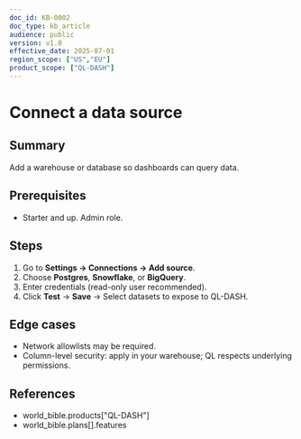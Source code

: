 ```yaml
---
doc_id: KB-0002
doc_type: kb_article
audience: public
version: v1.0
effective_date: 2025-07-01
region_scope: ["US","EU"]
product_scope: ["QL-DASH"]
---
```

# Connect a data source

## Summary
Add a warehouse or database so dashboards can query data.

## Prerequisites
- Starter and up. Admin role.

## Steps
1. Go to **Settings → Connections → Add source**.
2. Choose **Postgres**, **Snowflake**, or **BigQuery**.
3. Enter credentials (read-only user recommended).
4. Click **Test** → **Save** → Select datasets to expose to QL-DASH.

## Edge cases
- Network allowlists may be required.
- Column-level security: apply in your warehouse; QL respects underlying permissions.

## References
- world_bible.products["QL-DASH"]
- world_bible.plans[].features

